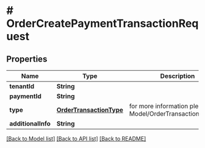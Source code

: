 # # OrderCreatePaymentTransactionRequest


## Properties 


Name | Type | Description | Notes
------------ | ------------- | ------------- | -------------
**tenantId**| **String** |   | [optional]
**paymentId**| **String** |   | [optional]
**type**| [**OrderTransactionType**](OrderTransactionType.md) |  for more information please, see Model/OrderTransactionType.php  | [optional] [default to OrderTransactionType.UNKNOWN]
**additionalInfo**| **String** |   | [optional]


[[Back to Model list]](../../README.md#models) [[Back to API list]](../../README.md#endpoints) [[Back to README]](../../README.md)

